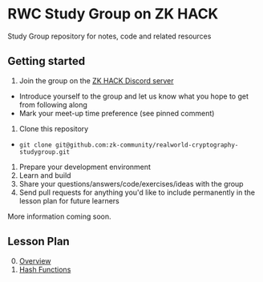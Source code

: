 <link rel="shortcut icon" type="image/x-icon" href="favicon.ico">
<meta property="og:image" content="docs/assets/cover-real-world-cryptography.png"/>

# RWC Study Group on ZK HACK
Study Group repository for notes, code and related resources

## Getting started

1) Join the group on the [ZK HACK Discord server](https://discord.gg/xSWfCgDYZb)
 * Introduce yourself to the group and let us know what you hope to get from following along
 * Mark your meet-up time preference (see pinned comment)
1) Clone this repository
 * `git clone git@github.com:zk-community/realworld-cryptography-studygroup.git`
1) Prepare your development environment
1) Learn and build
1) Share your questions/answers/code/exercises/ideas with the group
1) Send pull requests for anything you'd like to include permanently in the lesson plan for future learners

More information coming soon.

## Lesson Plan
0. [Overview](docs/lesson_00-Overview/index.md)
1. [Hash Functions](docs/lesson_01-Hash_Functions/index.md)

